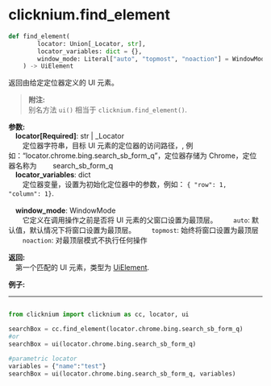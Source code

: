 
# clicknium.find_element

```python
def find_element(
        locator: Union[_Locator, str],
        locator_variables: dict = {},
        window_mode: Literal["auto", "topmost", "noaction"] = WindowMode.Auto
    ) -> UiElement 
```

返回由给定定位器定义的 UI 元素。

> **附注:**  
>别名方法 `ui()` 相当于 `clicknium.find_element()`. 

**参数:**  
	&emsp;**locator[Required]**: str | _Locator   
        &emsp;&emsp;定位器字符串，目标 UI 元素的定位器的访问路径，, 例如：“locator.chrome.bing.search_sb_form_q”，定位器存储为 Chrome，定位器名称为 &emsp;&emsp;search_sb_form_q
<br/>
    &emsp;**locator_variables**: dict  
        &emsp;&emsp;定位器变量，设置为初始化定位器中的参数，例如： `{ "row": 1,  "column": 1}`.  
<br/>
    &emsp;**window_mode**: WindowMode  
         &emsp;&emsp;它定义在调用操作之前是否将 UI 元素的父窗口设置为最顶层。
         &emsp;&emsp;`auto`: 默认值，默认情况下将窗口设置为最顶层。
         &emsp;&emsp;`topmost`: 始终将窗口设置为最顶层
         &emsp;&emsp;`noaction`: 对最顶层模式不执行任何操作
<br/>

**返回:**  
    &emsp;第一个匹配的 UI 元素，类型为 [UiElement](../../python/uielement/uielement.md).

**例子:**
***
```python

from clicknium import clicknium as cc, locator, ui

searchBox = cc.find_element(locator.chrome.bing.search_sb_form_q)
#or 
searchBox = ui(locator.chrome.bing.search_sb_form_q)

#parametric locator
variables = {"name":"test"}
searchBox = ui(locator.chrome.bing.search_sb_form_q, variables)
```